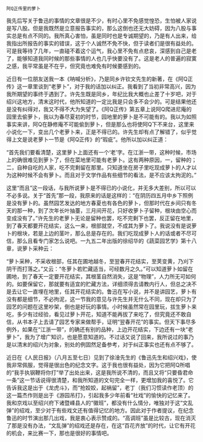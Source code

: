     阿Q正传里的萝卜 

   我先后写关于鲁迅的事情的文章很是不少，有时心里不免感觉惶恐，生怕被人家说是写八股。但是我既然是立意报告事实的，那么这倒也还无大妨碍，因为八股与事实总是有点不同的。我所真心害怕，虽是同时也是专诚期望的，乃是有人出来，给我指出所报告的事实的错误，这于个人诚然不免不快，但于读者们是很有益处的。可是我等待了几年，一直碰不着这个运气，我心里不免有点悲哀，深感到自己是老了，能够知道我同时候的那些事情的人也几乎快要没有了。这是老人的普遍的寂寞之感，我平常虽是不在乎，但究竟也难免有时候要感到的。

   近日有一位朋友送我一本《呐喊分析》，乃是同乡许钦文先生的新著，在《阿Q正传》这一章里谈到“老萝卜”，对于我的话加以纠正。我看到了当初非常高兴，因为我所期望的事终于遇到了。许先生既是同乡，年纪比我大概也止差了十岁吧，对于绍兴这地方，清末这时代，他所知道的一定比我是只会多不会少的。可是结果他还是没有纠得对，我又不得不大为失望了。《阿Q正传》第五章上说阿Q爬进尼庵的园里去偷萝卜，我以为春尽夏初的时节，园地里的萝卜是不可能有的。我以为如照事实来讲，阿Q在静修庵不可能偷到萝卜，但是那么也将使阿Q下不来台，这里来小说化一下，变出几个老萝卜来，正是不得已的。许先生却有点了解错了，似乎觉得上文是说老萝卜一节是《阿Q正传》的“瑕疵”。他所以加以纠正道：

   “首先我们要看清楚，这里萝卜上面还有一个‘老’字。在江浙一带，这种时候，市场上的确很难见到萝卜了，但在菜地里可能有老萝卜。这有两种原因，一，留种的；二，自种自吃的人家，吃不完剩留在那里。只知道坐在房子里吃现成萝卜的人才以为这种时候不会有萝卜。而且对于文学作品有些细节的看法，是不应该太拘泥的。”

   这里“而且”这一段话，与我所说萝卜是不得已的小说化，并无多大差别，所以可以不必多说。关于“首先”那一段，我原来的话是这样的：“在阴历四五月中乡下照例是没有萝卜的。虽然园艺发达的地方春夏也有各色的萝卜，但那时代在乡间只有冬天的那一种，到了次年长叶抽薹，三月间开花，只好收萝卜子留种，根块由空心而变成没有了。”许先生的老萝卜无论是留种也罢，吃不完剩下也罢，反正留在地里，到了春天都要开花结实，这么一来，根部就空，不成其为萝卜了。我说没有是说萝卜的根块，若是上边的茎叶，那么总是存在的。我们吃现成萝卜人的话或者不尽可信，那么且看专门家怎么说吧。一九五二年出版的徐绍华的《蔬菜园艺学》第十八章，说萝卜采种云：

   “萝卜采种，不采收根部，任其在圃地越冬，至翌春开花结实，至荚变黄，乃刈下阴干而打落之。”又云：“冬萝卜若贮藏适当，可经数月之久。”可以知道萝卜如留在圃地，到了春天一定要开花结实，其根茎自然消失，这是“物理”，人力所无可如何的。如要保留它，那就要有适宜的贮藏方法，详细须得去请教内行人，但总之决不是去让它一直埋在地里，任其开花结实的。鲁迅在写小说，并不是讲园艺，萝卜有没有都是细节，不必拘泥，这一节我的意见与许先生并无什么不同，现在却只为了园艺的问题在这里吵架，倒也是好玩的事情。小时候虽然常在园里玩，拔生萝卜来吃，多少有过经验，看见过萝卜开花，知道不能再拔了来吃了，但究竟还不敢自信，从书本子上去请了园艺专家来做帮手，证明“翌春开花”的事实。但天下事尽多例外，如果在“江浙一带”，的确还有别的品种，上边开花结实，下边还有一块“老萝卜”，我为了增广知识，也是愿意知道的。不过话又说了回来，我所说过的事乃是以清末的绍兴为对象，别处的例固然足备参考，对于纠正事实也还有点不够了。

   近日在《人民日报》（八月五至七日）见到了徐淦先生的《鲁迅先生和绍兴戏》，使我非常佩服，觉得是很出色的纪念文字。这于我也很有益处，因为它把阿Q所唱的“我手执钢鞭将你打”举了出处出来，这是我所说不清的，而且又将“只要昏君命一条”这一节话说得很清楚，和我所知道的文句完全一样，更增加我的喜悦了。它告诉我这是出于《龙虎斗》，而“抢姣姣，起祸留”，老丁（我们习惯读作老顶）的这一篇杰作则是出于《游园吊打》，引起我多少年前看“社戏”的愉快的记忆来了。我和京戏以至绍兴府下诸暨嵊县人的“徽班”，都没有什么情分，唯独对于这“文乱弹”的绍戏，至少对于有些戏文还有值得记忆的地方。因此对于作者提议，在纪念鲁迅的时节演出那几出戏，我是衷心表示赞成的。“高调班”虽是比较古，现在消灭了那是没有办法，“文乱弹”的绍戏还是存在，在这“百花齐放”的时代，让它有开花的机会，来比赛一下，那也是很好的事情吧。

